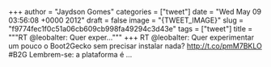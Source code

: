 
+++
author = "Jaydson Gomes"
categories = ["tweet"]
date = "Wed May 09 03:56:08 +0000 2012"
draft = false
image = "{TWEET_IMAGE}"
slug = "f9774fec1f0c51a06cb609cb998fa49294c3d43e"
tags = ["tweet"]
title = """RT @leobalter: Quer exper..."""
+++
RT @leobalter: Quer experimentar um pouco o Boot2Gecko sem precisar instalar nada? http://t.co/pmM7BKLO #B2G Lembrem-se: a plataforma é  ...
